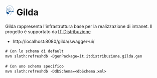 

# ![logo](src/main/webapp/img/favicon.png) Gilda

Gilda rappresenta l'infrastruttura base per la realizzazione di intranet. Il progetto è supportato da [IT Distribuzione](http://www.itdistribuzione.com/)

- http://localhost:8080/gilda/swagger-ui/

```shell
# Con lo schema di default 
mvn sloth:refreshdb -DgenPackage=it.itdistribuzione.gilda.gen

# Con uno schema specifico
mvn sloth:refreshdb -DdbSchema=<dbSchema.xml>
```
